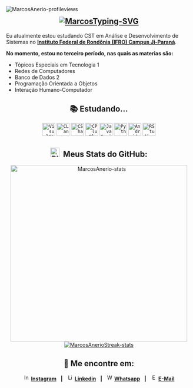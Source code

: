 <img align="left" src="https://komarev.com/ghpvc/?username=MarcosEdsonAnerio&color=2e8383" alt="MarcosAnerio-profileviews" />

<div align="center">
 
## <a href="https://git.io/typing-svg"><img src="https://readme-typing-svg.demolab.com?font=Inconsolata&size=29&pause=1000&color=09d2d2&width=580&height=60&lines=Ol%C3%A1%2C+prazer%2C+eu+me+chamo+Marcos!+%E2%9C%8C%EF%B8%8F" alt="MarcosTyping-SVG" /></a>

<div align="left">
 
Eu atualmente estou estudando CST em Análise e Desenvolvimento de \
Sistemas no [**Instituto Federal de Rondônia (IFRO) Campus Ji-Paraná**](https://portal.ifro.edu.br/ji-parana).

 **No momento, estou no terceiro período, nas quais as materias são:**
 
- Tópicos Especiais em Tecnologia 1
- Redes de Computadores
- Banco de Dados 2
- Programação Orientada a Objetos
- Interação Humano-Computador
</div>

<div align="center">
  
 ## 📚 Estudando...

<code><img height="35" alt="VisualStudio-icon" src="https://cdn.jsdelivr.net/gh/devicons/devicon/icons/visualstudio/visualstudio-plain.svg" /></code>
<code><img height="35" alt="CLanguage-icon" src="https://cdn.jsdelivr.net/gh/devicons/devicon/icons/c/c-original.svg" /></code>
<code><img height="35" alt="CSharp-icon" src="https://cdn.jsdelivr.net/gh/devicons/devicon/icons/csharp/csharp-original.svg" /></code>
<code><img height="35" alt="CPlusPlus-icon" src="https://cdn.jsdelivr.net/gh/devicons/devicon/icons/cplusplus/cplusplus-original.svg" /></code>
<code><img height="35" alt="JavaScript-icon" src="https://cdn.jsdelivr.net/gh/devicons/devicon/icons/javascript/javascript-original.svg" /></code>
<code><img height="35" alt="Python-icon" src="https://cdn.jsdelivr.net/gh/devicons/devicon/icons/python/python-original.svg" /></code>
<code><img height="35" alt="Android-icon" src="https://cdn.jsdelivr.net/gh/devicons/devicon/icons/android/android-original.svg" /></code>
<code><img height="35" alt="RStudio-icon" src="https://cdn.jsdelivr.net/gh/devicons/devicon/icons/rstudio/rstudio-original.svg" /></code>

## <a href="https://emoji.gg/emoji/3716-blurple-github"><img src="https://cdn3.emoji.gg/emojis/3716-blurple-github.png" width="25px" height="25px" alt="BlurpleGithub-emoji"></a>&#160; Meus Stats do GitHub:

<div align="center">
  <a href="#"><img src="https://github-readme-stats.vercel.app/api?username=MarcosEdsonAnerio&show_icons=true&count_private=true&include_all_commits=false&theme=codeSTACKr&title_color=09d2d2&icon_color=09d2d2&border_color=0d1017&bg_color=0e1118" width="480" alt="MarcosAnerio-stats"></a>

<div align="center">
  <a href="#"><img src="https://github-readme-streak-stats.herokuapp.com/?user=MarcosEdsonAnerio&theme=dark&ring=09d2d2&currStreakNum=ffffff&hide_border=true&background=0E1118" alt="MarcosAnerioStreak-stats"></a>
 
## 💬 Me encontre em:

  <img height="17" alt="Instagram-logo" src="https://cdn3.emoji.gg/emojis/6333-instagram.png" /> [**Instagram**](https://www.instagram.com/marcosedsonanerio/)&nbsp;&nbsp; **|**&nbsp;&nbsp;
  <img height="17" alt="LinkedIn-logo" src="https://cdn.jsdelivr.net/gh/devicons/devicon/icons/linkedin/linkedin-original.svg" /> [**Linkedin**](https://www.linkedin.com/in/marcos-edson-336950248/)&nbsp;&nbsp; **|**&nbsp;&nbsp;
  <img height="17" alt="WhatsApp-logo" src="https://cdn3.emoji.gg/emojis/6158-whatsapp.png" /> [**Whatsapp**](https://api.whatsapp.com/send?phone=556993591115)&nbsp;&nbsp; **|**&nbsp;&nbsp;
  <img height="17" alt="Email-logo" src="https://pngimg.com/uploads/email/email_PNG100738.png" /> [**E-Mail**](mailto:MarcosEdsonAnerio@hotmail.com)
</div>
